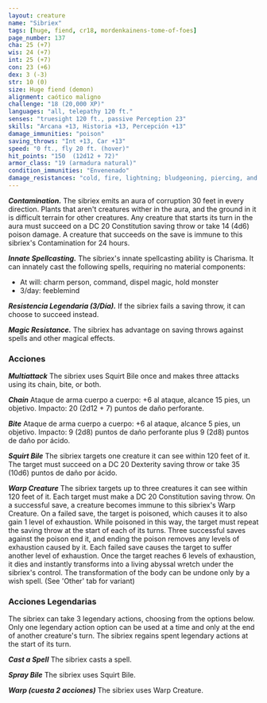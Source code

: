 ```yaml
---
layout: creature
name: "Sibriex"
tags: [huge, fiend, cr18, mordenkainens-tome-of-foes]
page_number: 137
cha: 25 (+7)
wis: 24 (+7)
int: 25 (+7)
con: 23 (+6)
dex: 3 (-3)
str: 10 (0)
size: Huge fiend (demon)
alignment: caótico maligno
challenge: "18 (20,000 XP)"
languages: "all, telepathy 120 ft."
senses: "truesight 120 ft., passive Perception 23"
skills: "Arcana +13, Historia +13, Percepción +13"
damage_immunities: "poison"
saving_throws: "Int +13, Car +13"
speed: "0 ft., fly 20 ft. (hover)"
hit_points: "150  (12d12 + 72)"
armor_class: "19 (armadura natural)"
condition_immunities: "Envenenado"
damage_resistances: "cold, fire, lightning; bludgeoning, piercing, and slashing from nonmagical attacks"
---
```


***Contamination.*** The sibriex emits an aura of corruption 30 feet in every direction. Plants that aren't creatures wither in the aura, and the ground in it is difficult terrain for other creatures. Any creature that starts its turn in the aura must succeed on a DC 20 Constitution saving throw or take 14 (4d6) poison damage. A creature that succeeds on the save is immune to this sibriex's Contamination for 24 hours.

***Innate Spellcasting.*** The sibriex's innate spellcasting ability is Charisma. It can innately cast the following spells, requiring no material components:
* At will: charm person, command, dispel magic, hold monster
* 3/day: feeblemind

***Resistencia Legendaria (3/Día).*** If the sibriex fails a saving throw, it can choose to succeed instead.

***Magic Resistance.*** The sibriex has advantage on saving throws against spells and other magical effects.

### Acciones

***Multiattack*** The sibriex uses Squirt Bile once and makes three attacks using its chain, bite, or both.

***Chain*** Ataque de arma cuerpo a cuerpo: +6 al ataque, alcance 15 pies, un objetivo. Impacto: 20 (2d12 + 7) puntos de daño perforante.

***Bite*** Ataque de arma cuerpo a cuerpo: +6 al ataque, alcance 5 pies, un objetivo. Impacto: 9 (2d8) puntos de daño perforante plus 9 (2d8) puntos de daño por ácido.

***Squirt Bile*** The sibriex targets one creature it can see within 120 feet of it. The target must succeed on a DC 20 Dexterity saving throw or take 35 (10d6) puntos de daño por ácido.

***Warp Creature*** The sibriex targets up to three creatures it can see within 120 feet of it. Each target must make a DC 20 Constitution saving throw. On a successful save, a creature becomes immune to this sibriex's Warp Creature. On a failed save, the target is poisoned, which causes it to also gain 1 level of exhaustion. While poisoned in this way, the target must repeat the saving throw at the start of each of its turns. Three successful saves against the poison end it, and ending the poison removes any levels of exhaustion caused by it. Each failed save causes the target to suffer another level of exhaustion. Once the target reaches 6 levels of exhaustion, it dies and instantly transforms into a living abyssal wretch under the sibriex's control. The transformation of the body can be undone only by a wish spell. (See 'Other' tab for variant)

### Acciones Legendarias

The sibriex can take 3 legendary actions, choosing from the options below. Only one legendary action option can be used at a time and only at the end of another creature's turn. The sibriex regains spent legendary actions at the start of its turn.

***Cast a Spell*** The sibriex casts a spell.

***Spray Bile*** The sibriex uses Squirt Bile.

***Warp (cuesta 2 acciones)*** The sibriex uses Warp Creature.